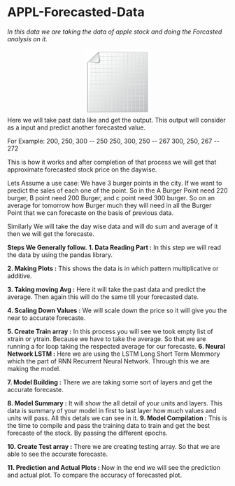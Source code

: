 # APPL-Forecasted-Data
*In this data we are taking the data of apple stock and doing the Forcasted analysis on it.*
<div id="header" align="center">
  <img src="https://github.com/tincharlie/APPL-Forecasted-Data/blob/main/ImpFile/giphy.gif" width="30%"/>
</div>
Here we will take past data like and get the output. This output will consider as a input and predict another forecasted value.

For Example:
200, 250, 300 -- 250
250, 300, 250 -- 267
300, 250, 267 -- 272


This is how it works and after completion of that process we will get that approximate forecasted stock price on the daywise.

Lets Assume a use case:
We have 3 burger points in the city.
If we want to predict the sales of each one of the point. So in the A Burger Point need 220 burger, B point need 200 Burger, and c point need 300 burger. So on an average for tomorrow how Burger much they will need in all the Burger Point that we can forecaste on the basis of previous data.

Similarly We will take the day wise data and will do sum and average of it then we will get the forecaste.

**Steps We Generally follow.**
  **1. Data Reading Part :**
    In this step we will read the data by using the pandas library. 
  
  **2. Making Plots :**
    This shows the data is in which pattern multiplicative or additive.
    
  **3. Taking moving Avg :**
    Here it will take the past data and predict the average. Then again this will do the same till your forecasted date.
   
  **4. Scaling Down Values :**
    We will scale down the price so it will give you the near to accurate forecaste.
    
  **5. Create Train array :**
    In this process you will see we took empty list of xtrain or ytrain. Because we have to take the average. So that we are running a for loop taking the respected       average for our forecaste.
  **6. Neural Network LSTM :**
    Here we are using the LSTM Long Short Term Memmory which the part of RNN Recurrent Neural Network. Through this we are making the model.
    
  **7. Model Building :**
    There we are taking some sort of layers and get the accurate forecaste.
    
  **8. Model Summary :**
    It will show the all detail of your units and layers. This data is summary of your model in first to last layer how much values and units will pass. All this detals we can see in it.
  **9. Model Compilation :**
    This is the time to compile and pass the training data to train and get the best forecaste of the stock. By passing the different epochs.
    
  **10. Create Test array :**
    There we are creating testing array. So that we are able to see the accurate forecaste.
    
  **11. Prediction and Actual Plots :**
    Now in the end we will see the prediction and actual plot. To compare the accuracy of forecasted plot.
